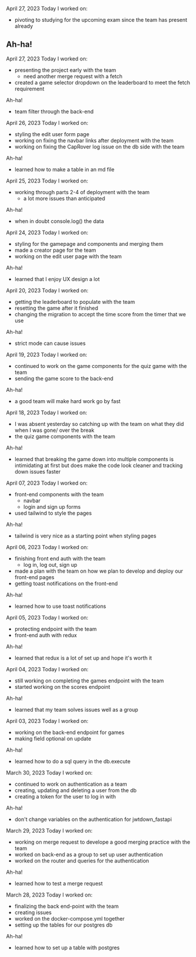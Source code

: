 April 27, 2023
Today I worked on:

- pivoting to studying for the upcoming exam since the team has present already

## Ah-ha!

April 27, 2023
Today I worked on:

- presenting the project early with the team
  - need another merge request with a fetch
- created a game selector dropdown on the leaderboard to meet the fetch requirement

Ah-ha!

- team filter through the back-end

April 26, 2023
Today I worked on:

- styling the edit user form page
- working on fixing the navbar links after deployment with the team
- working on fixing the CapRover log issue on the db side with the team

Ah-ha!

- learned how to make a table in an md file

April 25, 2023
Today I worked on:

- working through parts 2-4 of deployment with the team
  - a lot more issues than anticipated

Ah-ha!

- when in doubt console.log() the data

April 24, 2023
Today I worked on:

- styling for the gamepage and components and merging them
- made a creator page for the team
- working on the edit user page with the team

Ah-ha!

- learned that I enjoy UX design a lot

April 20, 2023
Today I worked on:

- getting the leaderboard to populate with the team
- resetting the game after it finished
- changing the migration to accept the time score from the timer that we use

Ah-ha!

- strict mode can cause issues

April 19, 2023
Today I worked on:

- continued to work on the game components for the quiz game with the team
- sending the game score to the back-end

Ah-ha!

- a good team will make hard work go by fast

April 18, 2023
Today I worked on:

- I was absent yesterday so catching up with the team on what they did when I was gone/ over the break
- the quiz game components with the team

Ah-ha!

- learned that breaking the game down into multiple components is intimidating at first but does make the code look cleaner and tracking down issues faster

April 07, 2023
Today I worked on:

- front-end components with the team
  - navbar
  - login and sign up forms
- used tailwind to style the pages

Ah-ha!

- tailwind is very nice as a starting point when styling pages

April 06, 2023
Today I worked on:

- finishing front end auth with the team
  - log in, log out, sign up
- made a plan with the team on how we plan to develop and deploy our front-end pages
- getting toast notifications on the front-end

Ah-ha!

- learned how to use toast notifications

April 05, 2023
Today I worked on:

- protecting endpoint with the team
- front-end auth with redux

Ah-ha!

- learned that redux is a lot of set up and hope it's worth it

April 04, 2023
Today I worked on:

- still working on completing the games endpoint with the team
- started working on the scores endpoint

Ah-ha!

- learned that my team solves issues well as a group

April 03, 2023
Today I worked on:

- working on the back-end endpoint for games
- making field optional on update

Ah-ha!

- learned how to do a sql query in the db.execute

March 30, 2023
Today I worked on:

- continued to work on authentication as a team
- creating, updating and deleting a user from the db
- creating a token for the user to log in with

Ah-ha!

- don't change variables on the authentication for jwtdown_fastapi

March 29, 2023
Today I worked on:

- working on merge request to develope a good merging practice with the team
- worked on back-end as a group to set up user authentication
- worked on the router and queries for the authentication

Ah-ha!

- learned how to test a merge request

March 28, 2023
Today I worked on:

- finalizing the back end-point with the team
- creating issues
- worked on the docker-compose.yml together
- setting up the tables for our postgres db

Ah-ha!

- learned how to set up a table with postgres
